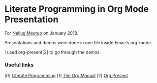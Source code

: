 # Literate Programming in Org Mode Presentation

For [Nailug Meetup](https://groups.google.com/forum/#!forum/nairobi-gnu "Nairobi Lug meetup") on January 2018.

Presentations and demos were done in one file inside Emac's org-mode.

I used org-present[2] to go through the demos.

### Useful links

[0] [Literate Programming](http://literateprogramming.com/)
[1] [The Org Manual](https://orgmode.org/manual/index.html)
[2] [Org Present](https://github.com/rlister/org-present)
